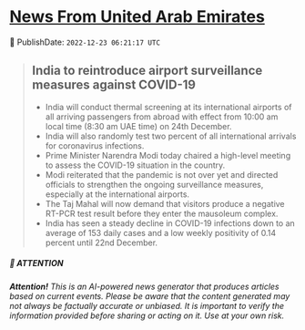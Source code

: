 [News From United Arab Emirates](https://github.com/UAE-Camel/News)
==========


📆 PublishDate: `2022-12-23 06:21:17 UTC`


> ## India to reintroduce airport surveillance measures against COVID-19
>
> - India will conduct thermal screening at its international airports of all arriving passengers from abroad with effect from 10:00 am local time (8:30 am UAE time) on 24th December.
> - India will also randomly test two percent of all international arrivals for coronavirus infections.
> - Prime Minister Narendra Modi today chaired a high-level meeting to assess the COVID-19 situation in the country.
> - Modi reiterated that the pandemic is not over yet and directed officials to strengthen the ongoing surveillance measures, especially at the international airports.
> - The Taj Mahal will now demand that visitors produce a negative RT-PCR test result before they enter the mausoleum complex.
> - India has seen a steady decline in COVID-19 infections down to an average of 153 daily cases and a low weekly positivity of 0.14 percent until 22nd December.


##### 📝 ATTENTION

###### **Attention!** This is an AI-powered news generator that produces articles based on current events. Please be aware that the content generated may not always be factually accurate or unbiased. It is important to verify the information provided before sharing or acting on it. Use at your own risk.
